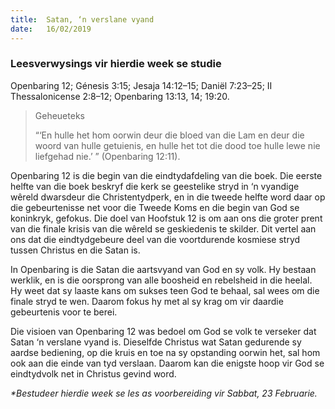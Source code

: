 ```yaml
---
title:  Satan, ‘n verslane vyand
date:   16/02/2019
---
```


### Leesverwysings vir hierdie week se studie
Openbaring 12; Génesis 3:15; Jesaja 14:12–15; Daniël 7:23–25; II Thessalonicense 2:8–12; Openbaring 13:13, 14; 19:20. 

> <p>Geheueteks</p> 
> “‘En hulle het hom oorwin deur die bloed van die Lam en deur die woord van hulle getuienis, en hulle het tot die dood toe hulle lewe nie liefgehad nie.’ ” (Openbaring 12:11). 

Openbaring 12 is die begin van die eindtydafdeling van die boek. Die eerste helfte van die boek beskryf die kerk se geestelike stryd in ‘n vyandige wêreld dwarsdeur die Christentydperk, en in die tweede helfte word daar op die gebeurtenisse net voor die Tweede Koms en die begin van God se koninkryk, gefokus. Die doel van Hoofstuk 12 is om aan ons die groter prent van die finale krisis van die wêreld se geskiedenis te skilder. Dit vertel aan ons dat die eindtydgebeure deel van die voortdurende kosmiese stryd tussen Christus en die Satan is. 

In Openbaring is die Satan die aartsvyand van God en sy volk. Hy bestaan werklik, en is die oorsprong van alle boosheid en rebelsheid in die heelal. Hy weet dat sy laaste kans om sukses teen God te behaal, sal wees om die finale stryd te wen. Daarom fokus hy met al sy krag om vir daardie gebeurtenis voor te berei. 

Die visioen van Openbaring 12 was bedoel om God se volk te verseker dat Satan ‘n verslane vyand is. Dieselfde Christus wat Satan gedurende sy aardse bediening, op die kruis en toe na sy opstanding oorwin het, sal hom ook aan die einde van tyd verslaan. Daarom kan die enigste hoop vir God se eindtydvolk net in Christus gevind word. 

_*Bestudeer hierdie week se les as voorbereiding vir Sabbat, 23 Februarie._
